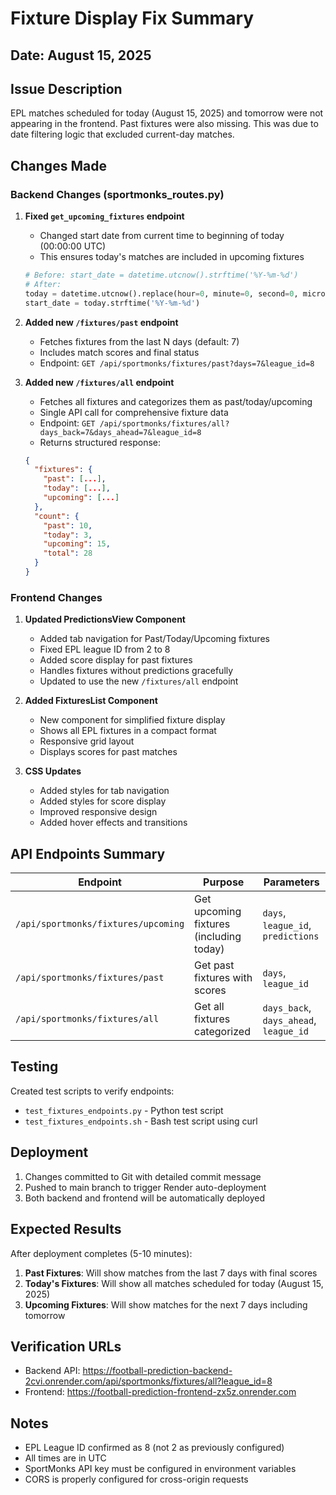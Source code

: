 # Fixture Display Fix Summary

## Date: August 15, 2025

## Issue Description
EPL matches scheduled for today (August 15, 2025) and tomorrow were not appearing in the frontend. Past fixtures were also missing. This was due to date filtering logic that excluded current-day matches.

## Changes Made

### Backend Changes (sportmonks_routes.py)

1. **Fixed `get_upcoming_fixtures` endpoint**
   - Changed start date from current time to beginning of today (00:00:00 UTC)
   - This ensures today's matches are included in upcoming fixtures
   ```python
   # Before: start_date = datetime.utcnow().strftime('%Y-%m-%d')
   # After: 
   today = datetime.utcnow().replace(hour=0, minute=0, second=0, microsecond=0)
   start_date = today.strftime('%Y-%m-%d')
   ```

2. **Added new `/fixtures/past` endpoint**
   - Fetches fixtures from the last N days (default: 7)
   - Includes match scores and final status
   - Endpoint: `GET /api/sportmonks/fixtures/past?days=7&league_id=8`

3. **Added new `/fixtures/all` endpoint**
   - Fetches all fixtures and categorizes them as past/today/upcoming
   - Single API call for comprehensive fixture data
   - Endpoint: `GET /api/sportmonks/fixtures/all?days_back=7&days_ahead=7&league_id=8`
   - Returns structured response:
   ```json
   {
     "fixtures": {
       "past": [...],
       "today": [...],
       "upcoming": [...]
     },
     "count": {
       "past": 10,
       "today": 3,
       "upcoming": 15,
       "total": 28
     }
   }
   ```

### Frontend Changes

1. **Updated PredictionsView Component**
   - Added tab navigation for Past/Today/Upcoming fixtures
   - Fixed EPL league ID from 2 to 8
   - Added score display for past fixtures
   - Handles fixtures without predictions gracefully
   - Updated to use the new `/fixtures/all` endpoint

2. **Added FixturesList Component**
   - New component for simplified fixture display
   - Shows all EPL fixtures in a compact format
   - Responsive grid layout
   - Displays scores for past matches

3. **CSS Updates**
   - Added styles for tab navigation
   - Added styles for score display
   - Improved responsive design
   - Added hover effects and transitions

## API Endpoints Summary

| Endpoint | Purpose | Parameters |
|----------|---------|------------|
| `/api/sportmonks/fixtures/upcoming` | Get upcoming fixtures (including today) | `days`, `league_id`, `predictions` |
| `/api/sportmonks/fixtures/past` | Get past fixtures with scores | `days`, `league_id` |
| `/api/sportmonks/fixtures/all` | Get all fixtures categorized | `days_back`, `days_ahead`, `league_id` |

## Testing

Created test scripts to verify endpoints:
- `test_fixtures_endpoints.py` - Python test script
- `test_fixtures_endpoints.sh` - Bash test script using curl

## Deployment

1. Changes committed to Git with detailed commit message
2. Pushed to main branch to trigger Render auto-deployment
3. Both backend and frontend will be automatically deployed

## Expected Results

After deployment completes (5-10 minutes):

1. **Past Fixtures**: Will show matches from the last 7 days with final scores
2. **Today's Fixtures**: Will show all matches scheduled for today (August 15, 2025)
3. **Upcoming Fixtures**: Will show matches for the next 7 days including tomorrow

## Verification URLs

- Backend API: https://football-prediction-backend-2cvi.onrender.com/api/sportmonks/fixtures/all?league_id=8
- Frontend: https://football-prediction-frontend-zx5z.onrender.com

## Notes

- EPL League ID confirmed as 8 (not 2 as previously configured)
- All times are in UTC
- SportMonks API key must be configured in environment variables
- CORS is properly configured for cross-origin requests